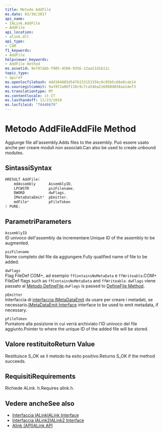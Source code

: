 ```yaml
---
title: Metodo AddFile
ms.date: 03/30/2017
api_name:
- IALink.AddFile
- AddFile
api_location:
- alink.dll
api_type:
- COM
f1_keywords:
- AddFile
helpviewer_keywords:
- AddFile method
ms.assetid: 9e707abb-f905-4568-9356-12aa21d1b11c
topic_type:
- apiref
ms.openlocfilehash: 4dd104805d547613315335bc9c95b5c60a9cab14
ms.sourcegitcommit: 9a39f2a06f110c9c7ca54ba216900d038aa14ef3
ms.translationtype: MT
ms.contentlocale: it-IT
ms.lasthandoff: 11/23/2019
ms.locfileid: "74446679"
---
```

# <a name="addfile-method"></a><span data-ttu-id="0ae8f-102">Metodo AddFile</span><span class="sxs-lookup"><span data-stu-id="0ae8f-102">AddFile Method</span></span>
<span data-ttu-id="0ae8f-103">Aggiunge file all'assembly.</span><span class="sxs-lookup"><span data-stu-id="0ae8f-103">Adds files to the assembly.</span></span> <span data-ttu-id="0ae8f-104">Può essere usato anche per creare moduli non associati.</span><span class="sxs-lookup"><span data-stu-id="0ae8f-104">Can also be used to create unbound modules.</span></span>  
  
## <a name="syntax"></a><span data-ttu-id="0ae8f-105">Sintassi</span><span class="sxs-lookup"><span data-stu-id="0ae8f-105">Syntax</span></span>  
  
```cpp  
HRESULT AddFile(  
    mdAssembly      AssemblyID,  
    LPCWSTR         pszFilename,  
    DWORD           dwFlags,  
    IMetaDataEmit*  pEmitter,  
    mdFile*         pFileToken  
) PURE;  
```  
  
## <a name="parameters"></a><span data-ttu-id="0ae8f-106">Parametri</span><span class="sxs-lookup"><span data-stu-id="0ae8f-106">Parameters</span></span>  
 `AssemblyID`  
 <span data-ttu-id="0ae8f-107">ID univoco dell'assembly da incrementare.</span><span class="sxs-lookup"><span data-stu-id="0ae8f-107">Unique ID of the assembly to be augmented.</span></span>  
  
 `pszFilename`  
 <span data-ttu-id="0ae8f-108">Nome completo del file da aggiungere.</span><span class="sxs-lookup"><span data-stu-id="0ae8f-108">Fully qualified name of file to be added.</span></span>  
  
 `dwFlags`  
 <span data-ttu-id="0ae8f-109">Flag FileDef COM+, ad esempio `ffContainsNoMetaData` e `ffWriteable`.</span><span class="sxs-lookup"><span data-stu-id="0ae8f-109">COM+ FileDef flags such as `ffContainsNoMetaData` and `ffWriteable`.</span></span> <span data-ttu-id="0ae8f-110">`dwFlags` viene passato al [Metodo DefineFile](../metadata/imetadataassemblyemit-definefile-method.md).</span><span class="sxs-lookup"><span data-stu-id="0ae8f-110">`dwFlags` is passed to [DefineFile Method](../metadata/imetadataassemblyemit-definefile-method.md).</span></span>  
  
 `pEmitter`  
 <span data-ttu-id="0ae8f-111">Interfaccia di [interfaccia IMetaDataEmit](../metadata/imetadataemit-interface.md) da usare per creare i metadati, se necessario.</span><span class="sxs-lookup"><span data-stu-id="0ae8f-111">[IMetaDataEmit Interface](../metadata/imetadataemit-interface.md) interface to be used to emit metadata, if necessary.</span></span>  
  
 `pFileToken`  
 <span data-ttu-id="0ae8f-112">Puntatore alla posizione in cui verrà archiviato l'ID univoco del file aggiunto.</span><span class="sxs-lookup"><span data-stu-id="0ae8f-112">Pointer to where the unique ID of the added file will be stored.</span></span>  
  
## <a name="return-value"></a><span data-ttu-id="0ae8f-113">Valore restituito</span><span class="sxs-lookup"><span data-stu-id="0ae8f-113">Return Value</span></span>  
 <span data-ttu-id="0ae8f-114">Restituisce S_OK se il metodo ha esito positivo.</span><span class="sxs-lookup"><span data-stu-id="0ae8f-114">Returns S_OK if the method succeeds.</span></span>  
  
## <a name="requirements"></a><span data-ttu-id="0ae8f-115">Requisiti</span><span class="sxs-lookup"><span data-stu-id="0ae8f-115">Requirements</span></span>  
 <span data-ttu-id="0ae8f-116">Richiede ALink. h.</span><span class="sxs-lookup"><span data-stu-id="0ae8f-116">Requires alink.h.</span></span>  
  
## <a name="see-also"></a><span data-ttu-id="0ae8f-117">Vedere anche</span><span class="sxs-lookup"><span data-stu-id="0ae8f-117">See also</span></span>

- [<span data-ttu-id="0ae8f-118">Interfaccia IALink</span><span class="sxs-lookup"><span data-stu-id="0ae8f-118">IALink Interface</span></span>](ialink-interface.md)
- [<span data-ttu-id="0ae8f-119">Interfaccia IALink2</span><span class="sxs-lookup"><span data-stu-id="0ae8f-119">IALink2 Interface</span></span>](ialink2-interface.md)
- [<span data-ttu-id="0ae8f-120">Alink (API)</span><span class="sxs-lookup"><span data-stu-id="0ae8f-120">ALink API</span></span>](index.md)
